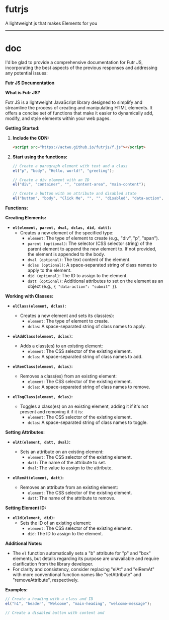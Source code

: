 # futrjs
A lightweight js that makes Elements for you

---

# doc

I'd be glad to provide a comprehensive documentation for Futr JS, incorporating the best aspects of the previous responses and addressing any potential issues:

**Futr JS Documentation**

**What is Futr JS?**

Futr JS is a lightweight JavaScript library designed to simplify and streamline the process of creating and manipulating HTML elements. It offers a concise set of functions that make it easier to dynamically add, modify, and style elements within your web pages.

**Getting Started:**

1. **Include the CDN:**

   ```html
   <script src="https://actwu.github.io/futrjs/f.js"></script>
   ```

2. **Start using the functions:**

   ```javascript
   // Create a paragraph element with text and a class
   el("p", "body", "Hello, world!", "greeting");

   // Create a div element with an ID
   el("div", "container", "", "content-area", "main-content");

   // Create a button with an attribute and disabled state
   el("button", "body", "Click Me", "", "", "disabled", "data-action", "submit");
   ```

**Functions:**

**Creating Elements:**

* **`el(element, parent, dval, dclas, did, datt)`:**
   - Creates a new element of the specified type:
     - `element`: The type of element to create (e.g., "div", "p", "span").
     - `parent (optional)`: The selector (CSS selector string) of the parent element to append the new element to. If not provided, the element is appended to the body.
     - `dval (optional)`: The text content of the element.
     - `dclas (optional)`: A space-separated string of class names to apply to the element.
     - `did (optional)`: The ID to assign to the element.
     - `datt (optional)`: Additional attributes to set on the element as an object (e.g., `{ "data-action": "submit" }`).

**Working with Classes:**

* **`elClass(element, dclas)`:**
   - Creates a new element and sets its class(es):
     - `element`: The type of element to create.
     - `dclas`: A space-separated string of class names to apply.

* **`elAddClass(element, dclas)`:**
   - Adds a class(es) to an existing element:
     - `element`: The CSS selector of the existing element.
     - `dclas`: A space-separated string of class names to add.

* **`elRemClass(element, dclas)`:**
   - Removes a class(es) from an existing element:
     - `element`: The CSS selector of the existing element.
     - `dclas`: A space-separated string of class names to remove.

* **`elTogClass(element, dclas)`:**
   - Toggles a class(es) on an existing element, adding it if it's not present and removing it if it is:
     - `element`: The CSS selector of the existing element.
     - `dclas`: A space-separated string of class names to toggle.

**Setting Attributes:**

* **`elAt(element, datt, dval)`:**
   - Sets an attribute on an existing element:
     - `element`: The CSS selector of the existing element.
     - `datt`: The name of the attribute to set.
     - `dval`: The value to assign to the attribute.

* **`elRemAt(element, datt)`:**
   - Removes an attribute from an existing element:
     - `element`: The CSS selector of the existing element.
     - `datt`: The name of the attribute to remove.

**Setting Element ID:**

* **`elId(element, did)`:**
   - Sets the ID of an existing element:
     - `element`: The CSS selector of the existing element.
     - `did`: The ID to assign to the element.

**Additional Notes:**

- The `el` function automatically sets a "b" attribute for "p" and "box" elements, but details regarding its purpose are unavailable and require clarification from the library developer.
- For clarity and consistency, consider replacing "elAt" and "elRemAt" with more conventional function names like "setAttribute" and "removeAttribute", respectively.

**Examples:**

```javascript
// Create a heading with a class and ID
el("h1", "header", "Welcome", "main-heading", "welcome-message");

// Create a disabled button with content and
